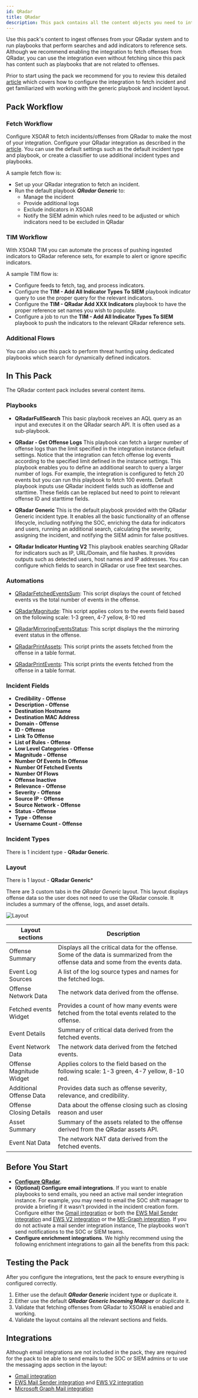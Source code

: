 ```yaml
---
id: QRadar
title: QRadar 
description: This pack contains all the content objects you need to interact with your QRadar SIEM, including integrations, playbooks, mappers, incident types, layouts, and scripts.
---
```


Use this pack's content to ingest offenses from your QRadar system and to run playbooks that perform searches and add indicators to reference sets.
Although we recommend enabling the integration to fetch offenses from QRadar, you can use the integration even without fetching since this pack has content such as playbooks that are not related to offenses.

Prior to start using the pack we recommend for you to review this detailed [article](https://docs.paloaltonetworks.com/cortex/cortex-xsoar/6-2/cortex-xsoar-tutorials/tutorials/ingest-incidents-from-a-siem.html) which covers how to configure the integration to fetch incident and get familiarized with working with the generic playbook and incident layout.

## Pack Workflow


### Fetch Workflow
Configure XSOAR to fetch incidents/offenses from QRadar to make the most of your integration.
Configure your QRadar integration as described in the [article](https://docs.paloaltonetworks.com/cortex/cortex-xsoar/6-2/cortex-xsoar-tutorials/tutorials/ingest-incidents-from-a-siem.html). 
You can use the default settings such as the default incident type and playbook, or create a classifier to use additional incident types and playbooks.

A sample fetch flow is:
- Set up your QRadar integration to fetch an incident. 
- Run the default playbook ***QRadar Generic*** to:
   - Manage the incident
   - Provide additional logs
   - Exclude indicators in XSOAR
   - Notify the SIEM admin which rules need to be adjusted or which indicators need to be excluded in QRadar

### TIM Workflow

With XSOAR TIM you can automate the process of pushing ingested indicators to QRadar reference sets, for example to alert or ignore specific indicators.

A sample TIM flow is:
- Configure feeds to fetch, tag, and process indicators.
- Configure the **TIM - Add All Indicator Types To SIEM** playbook indicator query to use the proper query for the relevant indicators.
- Configure the **TIM - QRadar Add XXX Indicators** playbook to have the proper reference set names you wish to populate.
- Configure a job to run the **TIM - Add All Indicator Types To SIEM** playbook to push the indicators to the relevant QRadar reference sets.

### Additional Flows

You can also use this pack to perform threat hunting using dedicated playbooks which search for dynamically defined indicators.

## In This Pack

The QRadar content pack includes several content items.

### Playbooks

* **QRadarFullSearch**
This basic playbook receives an AQL query as an input and executes it on the QRadar search API. It is often used as a sub-playbook.

* **QRadar - Get Offense Logs**
This playbook can fetch a larger number of offense logs than the limit specified in the integration instance default settings.
Notice that the integration can fetch offense log events according to the specified limit defined in the instance settings. This playbook enables you to define an additional search to query a larger number of logs. For example, the integration is configured to fetch 20 events but you can run this playbook to fetch 100 events.
Default playbook inputs use QRadar incident fields such as idoffense and starttime. These fields can be replaced but need to point to relevant offense ID and starttime fields. 

* **QRadar Generic**
This is the default playbook provided with the QRadar Generic incident type. It enables all the basic functionality of an offense lifecycle, including
notifying the SOC, enriching the data for indicators and users, running an additional search, calculating the severity, assigning the incident, and notifying the SIEM admin for false positives.

* **QRadar Indicator Hunting V2**
This playbook enables searching QRadar for indicators such as IP, URL/Domain, and file hashes. It provides outputs such as detected users, host names and IP addresses. You can configure which fields to search in QRadar or use free text searches.


### Automations

* [QRadarFetchedEventsSum](https://xsoar.pan.dev/docs/reference/scripts/q-radar-fetched-events-sum): 
This script displays the count of fetched events vs the total number of events in the offense.

* [QRadarMagnitude](https://xsoar.pan.dev/docs/reference/scripts/q-radar-magnitude): 
This script applies colors to the events field based on the following scale: 1-3 green, 4-7 yellow, 8-10 red

* [QRadarMirroringEventsStatus](https://xsoar.pan.dev/docs/reference/scripts/q-radar-mirroring-events-status):
This script displays the the mirroring event status in the offense.

* [QRadarPrintAssets](https://xsoar.pan.dev/docs/reference/scripts/q-radar-print-assets):
This script prints the assets fetched from the offense in a table format.

* [QRadarPrintEvents](https://xsoar.pan.dev/docs/reference/scripts/q-radar-print-events):
This script prints the events fetched from the offense in a table format.

### Incident Fields

- **Credibility - Offense**
- **Description - Offense**
- **Destination Hostname**
- **Destination MAC Address**
- **Domain - Offense**
- **ID - Offense**
- **Link To Offense**
- **List of Rules - Offense**
- **Low Level Categories - Offense**
- **Magnitude - Offense**
- **Number Of Events In Offense**
- **Number Of Fetched Events**
- **Number Of Flows**
- **Offense Inactive**
- **Relevance - Offense**
- **Severity - Offense**
- **Source IP - Offense**
- **Source Network - Offense**
- **Status - Offense**
- **Type - Offense**
- **Username Count - Offense**

### Incident Types
There is 1 incident type - **QRadar Generic**.

### Layout
There is 1 layout - **QRadar Generic*** 

There are 3 custom tabs in the *QRadar Generic* layout. This layout displays offense data so the user does not need to use the QRadar console. It includes a summary of the offense, logs, and asset details.   

![Layout](../../../docs/doc_imgs/reference/QRadar/QRadar_offense_summary.png)

| Layout sections | Description |
|------------------ | ------------- |
| Offense Summary | Displays all the critical data for the offense. Some of the data is summarized from the offense data and some from the events data. |
| Event Log Sources  | A list of the log source types and names for the fetched logs. |
| Offense Network Data | The network data derived from the offense. |
| Fetched events Widget | Provides a count of how many events were fetched from the total events related to the offense. |
| Event Details | Summary of critical data derived from the fetched events. |
| Event Network Data | The network data derived from the fetched events. |
| Offense Magnitude Widget | Applies colors to the field based on the following scale: 1-3 green, 4-7 yellow, 8-10 red. |
| Additional Offense Data | Provides data such as offense severity, relevance, and credibility. |
| Offense Closing Details | Data about the offense closing such as closing reason and user |
| Asset Summary | Summary of the assets related to the offense derived from the QRadar assets API. |
| Event Nat Data | The network NAT data derived from the fetched events. |

## Before You Start
- **[Configure QRadar](https://docs.paloaltonetworks.com/cortex/cortex-xsoar/6-2/cortex-xsoar-tutorials/tutorials/ingest-incidents-from-a-siem.html)**.
- **(Optional) Configure email integrations**. If you want to enable playbooks to send emails, you need an active mail sender integration instance. For example, you may need to email the SOC shift manager to provide a briefing if it wasn't provided in the incident creation form. Configure either the [Gmail integration](https://xsoar.pan.dev/docs/reference/integrations/gmail)  or both the [EWS Mail Sender integration](https://xsoar.pan.dev/docs/reference/integrations/ews-mail-sender) and [EWS V2 integration](https://xsoar.pan.dev/docs/reference/integrations/ews-v2) or the [MS-Graph integration](https://xsoar.pan.dev/docs/reference/integrations/microsoft-graph-mail). If you do not activate a mail sender integration instance, The playbooks won't send notifications to the SOC or SIEM teams.
- **Configure enrichment integrations**. We highly recommend using the following enrichment integrations to gain all the benefits from this pack:

## Testing the Pack
After you configure the integrations, test the pack to ensure everything is configured correctly.

1. Either use the default ***QRadar Generic*** incident type or duplicate it.
2. Either use the default ***QRadar Generic Incoming Mapper*** or duplicate it.
3. Validate that fetching offenses from QRadar to XSOAR is enabled and working.
4. Validate the layout contains all the relevant sections and fields.


## Integrations

Although email integrations are not included in the pack, they are required for the pack to be able to send emails to the SOC or SIEM admins or to use the messaging apps section in the layout:   
- [Gmail integration](https://xsoar.pan.dev/docs/reference/integrations/gmail)
- [EWS Mail Sender integration](https://xsoar.pan.dev/docs/reference/integrations/ews-mail-sender) and [EWS V2 integration](https://xsoar.pan.dev/docs/reference/integrations/ews-v2)
- [Microsoft Graph Mail integration](https://xsoar.pan.dev/docs/reference/integrations/microsoft-graph-mail)
